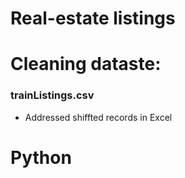 # **Real-estate listings**

# Cleaning dataste:
### trainListings.csv    
- Addressed shiffted records in Excel

# Python 
